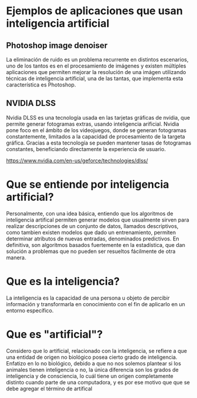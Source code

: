
# Ejemplos de aplicaciones que usan inteligencia artificial
## Photoshop image denoiser
La eliminación de ruido es un problema recurrente en distintos escenarios, uno de los tantos es en el procesamiento de imágenes y existen múltiples aplicaciones que permiten mejorar la resolución de una imágen utilizando técnicas de inteligencia artificial, una de las tantas, que implementa esta característica es Photoshop. 

## NVIDIA DLSS

Nvidia DLSS es una tecnología usada en las tarjetas gráficas de nvidia, que permite generar fotogramas extras, usando inteligencia arificial.
Nvidia pone foco en el ámbito de los videojuegos, donde se generan fotogramas constantemente, limitados a la capacidad de procesamiento de la targeta gráfica. Gracias a esta tecnología se pueden mantener tasas de fotogramas constantes, beneficiando directamente la experiencia de usuario.

https://www.nvidia.com/en-us/geforce/technologies/dlss/

# Que se entiende por inteligencia artificial?
Personalmente, con una idea básica, entiendo que los algoritmos de inteligencia artifical permiten generar modelos que usualmente sirven para realizar descripciones de un conjunto de datos, llamados descriptivos, como tambien existen modelos que dado un entrenamiento, permiten determinar atributos de nuevas entradas, denominados predictivos.
En definitiva, son algoritmos basados fuertemente en la estadística, que dan solución a problemas que no pueden ser resueltos fácilmente de otra manera.


# Que es la inteligencia?
La inteligencia es la capacidad de una persona u objeto de percibir información y transformarla en conocimiento con el fin de aplicarlo en un entorno específico.

# Que es "artificial"?
Considero que lo artificial, relacionado con la inteligencia, se refiere a que una entidad de origen no biológico posea cierto grado de inteligencia.
Enfatizo en lo no biológico, debido a que no nos solemos plantear si los animales tienen inteligencia o no, la única diferencia son los grados de inteligencia y de consciencia, lo cuál tiene un origen completamente distinto cuando parte de una computadora, y es por ese motivo que que se debe agregar el término de artifical